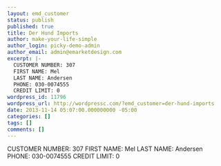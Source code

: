 ```yaml
---
layout: emd_customer
status: publish
published: true
title: Der Hund Imports
author: make-your-life-simple
author_login: picky-demo-admin
author_email: admin@emarketdesign.com
excerpt: |-
  CUSTOMER NUMBER: 307
  FIRST NAME: Mel
  LAST NAME: Andersen
  PHONE: 030-0074555
  CREDIT LIMIT: 0
wordpress_id: 11796
wordpress_url: http://wordpressc.com/?emd_customer=der-hund-imports
date: 2013-11-14 05:07:00.000000000 -05:00
categories: []
tags: []
comments: []
---
```

CUSTOMER NUMBER: 307
FIRST NAME: Mel
LAST NAME: Andersen
PHONE: 030-0074555
CREDIT LIMIT: 0

